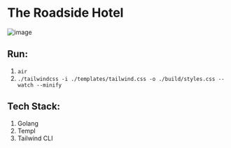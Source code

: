 # The Roadside Hotel
![image](https://github.com/derpycoder/roadside-hotel/assets/25662120/26ab2f06-4b18-4dfd-8f74-d72fcc094c82)

## Run:
1. `air`
1. `./tailwindcss -i ./templates/tailwind.css -o ./build/styles.css --watch --minify`

## Tech Stack:
1. Golang
2. Templ
3. Tailwind CLI
